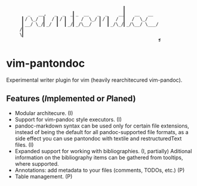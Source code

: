 
	                                            ▎            
	        _   __,   _  _  _▎_  __   _  _    __▎   __   __  
	      ▎/ \_/  ▎  / ▎/ ▎  ▎  /  \_/ ▎/ ▎  /  ▎  /  \_/    
	      ▎__/ \_/▎_/  ▎  ▎_/▎_/\__/   ▎  ▎_/\_/▎_/\__/ \___/
	     /▎              
	     \▎                                                 
	                                                         ❡ 


vim-pantondoc
=============

Experimental writer plugin for vim (heavily rearchitecured vim-pandoc).

## Features (*I*mplemented or *P*laned)

* Modular architecure. (I)
* Support for vim-pandoc style executors. (I)
* pandoc-markdown syntax can be used only for certain file extensions, instead
  of being the default for all pandoc-supported file formats, as a side effect
  you can use pantondoc with textile and restructuredText files. (I)
* Expanded support for working with bibliographies. (I, partially) Aditional
  information on the bibliography items can be gathered from tooltips, where
  supported.
* Annotations: add metadata to your files (comments, TODOs, etc.) (P)
* Table management. (P)
